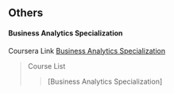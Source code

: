 ## Others

#### Business Analytics Specialization

Coursera Link [Business Analytics Specialization](https://www.coursera.org/specializations/business-analytics)

> Course List
>
> > [Business Analytics Specialization]
